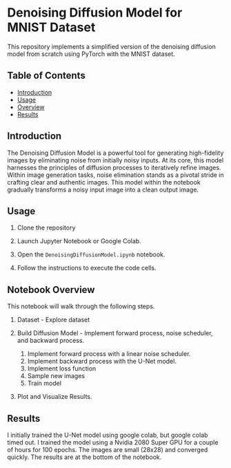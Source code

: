 # Denoising Diffusion Model for MNIST Dataset

This repository implements a simplified version of the denoising diffusion model from scratch using PyTorch with the MNIST dataset.

## Table of Contents

- [Introduction](#introduction)
- [Usage](#usage)
- [Overview](#Overview)
- [Results](#results)

## Introduction

The Denoising Diffusion Model is a powerful tool for generating high-fidelity images by eliminating noise from initially noisy inputs. At its core, this model harnesses the principles of diffusion processes to iteratively refine images. Within image generation tasks, noise elimination stands as a pivotal stride in crafting clear and authentic images. This model within the notebook gradually transforms a noisy input image into a clean output image. 

## Usage

1. Clone the repository

2. Launch Jupyter Notebook or Google Colab.

3. Open the `DenoisingDiffusionModel.ipynb` notebook.

4. Follow the instructions to execute the code cells.

## Notebook Overview

This notebook will walk through the following steps.

1. Dataset - Explore dataset

2. Build Diffusion Model - Implement forward process, noise scheduler, and backward process. 
   1. Implement forward process with a linear noise scheduler.
   2. Implement backward process with the U-Net model.
   3. Implement loss function
   4. Sample new images
   5. Train model

3. Plot and Visualize Results.

## Results

I initially trained the U-Net model using google colab, but google colab timed out. I trained the model using a Nvidia 2080 Super GPU for a couple of hours for 100 epochs. The images are small (28x28) and converged quickly. The results are at the bottom of the notebook.
